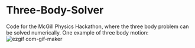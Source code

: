 # Three-Body-Solver
Code for the McGill Physics Hackathon, where the three body problem can be solved numerically.
One example of three body motion:
![ezgif com-gif-maker](https://user-images.githubusercontent.com/47460915/109514967-8f114200-7a74-11eb-87d4-a93c11323133.gif)
